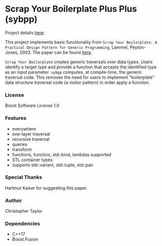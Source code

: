 <!-- Copyright (c) 2020 Christopher Taylor                                          -->
<!--                                                                                -->
<!--   Distributed under the Boost Software License, Version 1.0. (See accompanying -->
<!--   file LICENSE_1_0.txt or copy at http://www.boost.org/LICENSE_1_0.txt)        -->

# Scrap Your Boilerplate Plus Plus (sybpp)

Project details [here](http://www.github.com/ct-clmsn/sybpp/).

This project implements basic functionality from `Scrap Your Boilerplate: A Practical Design Pattern for Generic Programming`, Lammel, Peyton-Jones, 2003.
The paper can be found [here](https://www.microsoft.com/en-us/research/wp-content/uploads/2003/01/hmap.pdf).

`Scrap Your Boilerplate` creates generic traversals over data types. Users identify a target type and provide a function that accepts
the identified type as an input parameter. `sybpp` computes, at compile-time, the generic traversal code. This removes the need for
users to implement "boilerplate" data structure traversal code (a visitor pattern) in order apply a function.

### License

Boost Software License 1.0

### Features

* everywhere
* one-layer traversal
* recursive traversal
* queries
* transform
* functions, functors, std::bind, lambdas supported
* STL container types
* supports std::variant, std::tuple, std::pair

### Special Thanks

Hartmut Kaiser for suggesting this paper.

### Author

Christopher Taylor

### Dependencies

* C++17
* Boost.Fusion
